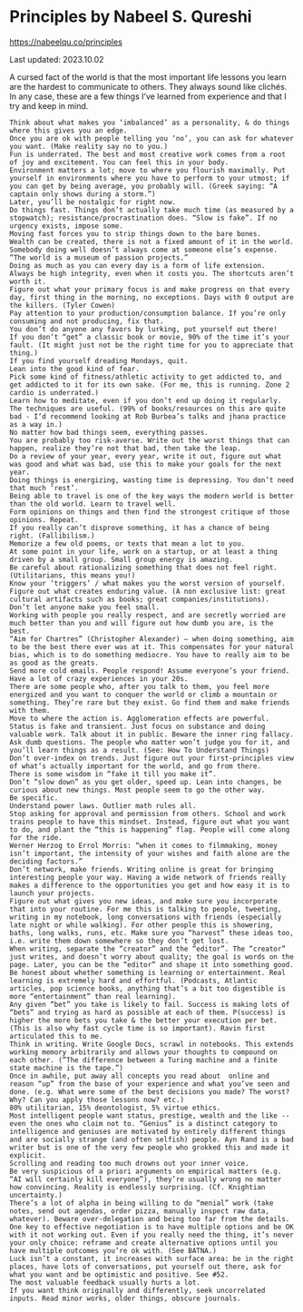 # Principles by Nabeel S. Qureshi

https://nabeelqu.co/principles

Last updated: 2023.10.02

A cursed fact of the world is that the most important life lessons you learn are the hardest to communicate to others. They always sound like clichés. In any case, these are a few things I’ve learned from experience and that I try and keep in mind.

    Think about what makes you ‘imbalanced’ as a personality, & do things where this gives you an edge.
    Once you are ok with people telling you ‘no’, you can ask for whatever you want. (Make reality say no to you.)
    Fun is underrated. The best and most creative work comes from a root of joy and excitement. You can feel this in your body.
    Environment matters a lot; move to where you flourish maximally. Put yourself in environments where you have to perform to your utmost; if you can get by being average, you probably will. (Greek saying: “A captain only shows during a storm.”)
    Later, you’ll be nostalgic for right now.
    Do things fast. Things don’t actually take much time (as measured by a stopwatch); resistance/procrastination does. “Slow is fake”. If no urgency exists, impose some. 
    Moving fast forces you to strip things down to the bare bones. 
    Wealth can be created, there is not a fixed amount of it in the world. Somebody doing well doesn’t always come at someone else’s expense.
    “The world is a museum of passion projects.”
    Doing as much as you can every day is a form of life extension. 
    Always be high integrity, even when it costs you. The shortcuts aren’t worth it. 
    Figure out what your primary focus is and make progress on that every day, first thing in the morning, no exceptions. Days with 0 output are the killers. (Tyler Cowen)
    Pay attention to your production/consumption balance. If you’re only consuming and not producing, fix that.
    You don’t do anyone any favors by lurking, put yourself out there!
    If you don’t “get” a classic book or movie, 90% of the time it’s your fault. (It might just not be the right time for you to appreciate that thing.)
    If you find yourself dreading Mondays, quit.
    Lean into the good kind of fear.
    Pick some kind of fitness/athletic activity to get addicted to, and get addicted to it for its own sake. (For me, this is running. Zone 2 cardio is underrated.)
    Learn how to meditate, even if you don’t end up doing it regularly. The techniques are useful. (99% of books/resources on this are quite bad - I’d recommend looking at Rob Burbea’s talks and jhana practice as a way in.)
    No matter how bad things seem, everything passes.
    You are probably too risk-averse. Write out the worst things that can happen, realize they’re not that bad, then take the leap.
    Do a review of your year, every year, write it out, figure out what was good and what was bad, use this to make your goals for the next year.
    Doing things is energizing, wasting time is depressing. You don’t need that much ‘rest’.
    Being able to travel is one of the key ways the modern world is better than the old world. Learn to travel well. 
    Form opinions on things and then find the strongest critique of those opinions. Repeat. 
    If you really can’t disprove something, it has a chance of being right. (Fallibilism.)
    Memorize a few old poems, or texts that mean a lot to you. 
    At some point in your life, work on a startup, or at least a thing driven by a small group. Small group energy is amazing.
    Be careful about rationalizing something that does not feel right. (Utilitarians, this means you!) 
    Know your ‘triggers’ / what makes you the worst version of yourself.
    Figure out what creates enduring value. (A non exclusive list: great cultural artifacts such as books; great companies/institutions).  
    Don’t let anyone make you feel small.
    Working with people you really respect, and are secretly worried are much better than you and will figure out how dumb you are, is the best.
    “Aim for Chartres” (Christopher Alexander) — when doing something, aim to be the best there ever was at it. This compensates for your natural bias, which is to do something mediocre. You have to really aim to be as good as the greats.
    Send more cold emails. People respond! Assume everyone’s your friend. 
    Have a lot of crazy experiences in your 20s. 
    There are some people who, after you talk to them, you feel more energized and you want to conquer the world or climb a mountain or something. They’re rare but they exist. Go find them and make friends with them.
    Move to where the action is. Agglomeration effects are powerful. 
    Status is fake and transient. Just focus on substance and doing valuable work. Talk about it in public. Beware the inner ring fallacy. 
    Ask dumb questions. The people who matter won’t judge you for it, and you’ll learn things as a result. (See: How To Understand Things)
    Don’t over-index on trends. Just figure out your first-principles view of what’s actually important for the world, and go from there.
    There is some wisdom in “fake it till you make it”. 
    Don’t “slow down” as you get older, speed up. Lean into changes, be curious about new things. Most people seem to go the other way. 
    Be specific. 
    Understand power laws. Outlier math rules all.
    Stop asking for approval and permission from others. School and work trains people to have this mindset. Instead, figure out what you want to do, and plant the “this is happening” flag. People will come along for the ride.
    Werner Herzog to Errol Morris: “when it comes to filmmaking, money isn’t important, the intensity of your wishes and faith alone are the deciding factors.”
    Don’t network, make friends. Writing online is great for bringing interesting people your way. Having a wide network of friends really makes a difference to the opportunities you get and how easy it is to launch your projects.
    Figure out what gives you new ideas, and make sure you incorporate that into your routine. For me this is talking to people, tweeting, writing in my notebook, long conversations with friends (especially late night or while walking). For other people this is showering, baths, long walks, runs, etc. Make sure you “harvest” these ideas too, i.e. write them down somewhere so they don’t get lost. 
    When writing, separate the “creator” and the “editor”. The “creator” just writes, and doesn’t worry about quality; the goal is words on the page. Later, you can be the “editor” and shape it into something good.
    Be honest about whether something is learning or entertainment. Real learning is extremely hard and effortful. (Podcasts, Atlantic articles, pop science books, anything that’s a bit too digestible is more “entertainment” than real learning).
    Any given “bet” you take is likely to fail. Success is making lots of “bets” and trying as hard as possible at each of them. P(success) is higher the more bets you take & the better your execution per bet. (This is also why fast cycle time is so important). Ravin first articulated this to me.
    Think in writing. Write Google Docs, scrawl in notebooks. This extends working memory arbitrarily and allows your thoughts to compound on each other. (”The difference between a Turing machine and a finite state machine is the tape.”)
    Once in awhile, put away all concepts you read about  online and reason “up” from the base of your experience and what you’ve seen and done. (e.g. What were some of the best decisions you made? The worst? Why? Can you apply those lessons now? etc.)
    80% utilitarian, 15% deontologist, 5% virtue ethics.
    Most intelligent people want status, prestige, wealth and the like -- even the ones who claim not to. “Genius” is a distinct category to intelligence and geniuses are motivated by entirely different things and are socially strange (and often selfish) people. Ayn Rand is a bad writer but is one of the very few people who grokked this and made it explicit.
    Scrolling and reading too much drowns out your inner voice.
    Be very suspicious of a priori arguments on empirical matters (e.g. “AI will certainly kill everyone”), they’re usually wrong no matter how convincing. Reality is endlessly surprising. (Cf. Knightian uncertainty.)
    There’s a lot of alpha in being willing to do “menial” work (take notes, send out agendas, order pizza, manually inspect raw data, whatever). Beware over-delegation and being too far from the details.
    One key to effective negotiation is to have multiple options and be OK with it not working out. Even if you really need the thing, it’s never your only choice: reframe and create alternative options until you have multiple outcomes you’re ok with. (See BATNA.)
    Luck isn’t a constant, it increases with surface area: be in the right places, have lots of conversations, put yourself out there, ask for what you want and be optimistic and positive. See #52. 
    The most valuable feedback usually hurts a lot.
    If you want think originally and differently, seek uncorrelated inputs. Read minor works, older things, obscure journals. 